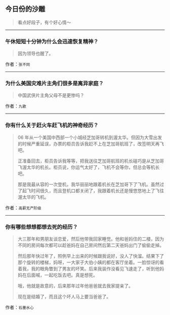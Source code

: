 ## 今日份的沙雕

> 看点好段子，有个好心情～


 
---

### 午休短短十分钟为什么会迅速恢复精神？

> 因为领导也醒了。


作者：`张不同`

---

### 为什么美国灾难片主角们很多是离异家庭？

> 中国武侠片主角父母不是更惨吗？


作者：`九歌`

---

### 你有什么关于赶火车赶飞机的神奇经历？

> 06 年从一个美国中西部一个小城经芝加哥转机到渥太华。但因为大雪出发的时候严重延误，办票的柜员告诉我赶不上在芝加哥航班了，改签明天再飞吧。
> 
> 正准备回去，柜员告诉我等等，把我送往芝加哥航班的机长碰巧是从芝加哥飞渥太华的机长。柜员说，你运气太好了，飞机不会等你，但总会等机长吧。
> 
> 那是我最从容的一次登机，我华丽丽地跟着机长在芝加哥下了飞机。虽然过了起飞时间很久，而且登机口都关闭了，我跟着机长还是慢悠悠地上了飞往渥太华的飞机。


作者：`高薪无产阶级`

---

### 你有哪些想想都想去死的经历？

> 大三那年和男朋友谈恋爱，然后他带我回家睡觉。他和爸妈住的二楼，因为不同的房间每次都可以趁爸妈在自己房间然后第二天爸妈出门了偷偷走掉。
> 
> 然后那年快过年了，照例早上出来的时候跟我说好，没人了快溜。结果下了那个旋转的楼梯，妈呀，一大家子大伯小姨的都在客厅坐着。一脸惊讶的看着我，我的眼角瞥到了男友的坏笑。后来我装作没看见飞速走了，听到他妈妈在后面喊，一起吃饭去吧。真是想死。
> 
> 哦，他就是故意的，后来那年过年他爸爸就去我家提亲了。
> 
> 现在是结婚了，而且这个坏人马上要当爸爸了。


作者：`石墨水心`